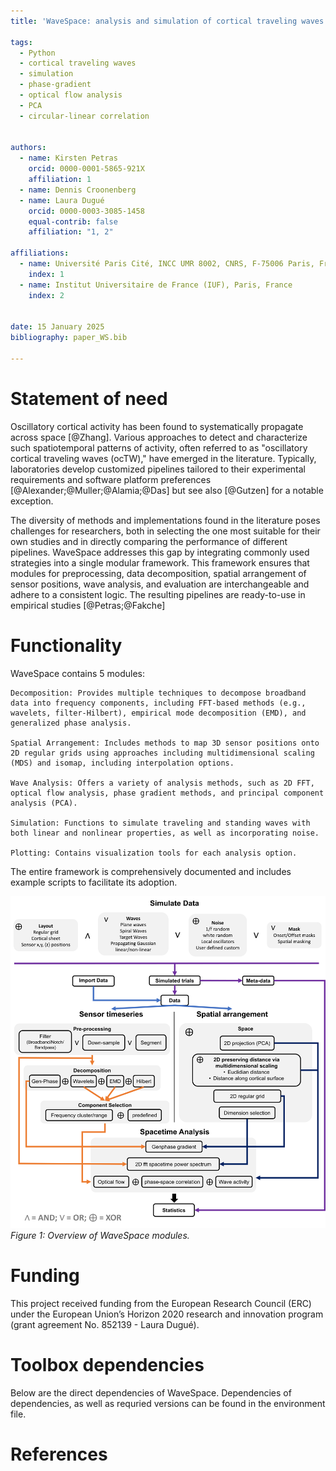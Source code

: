 ```yaml
---
title: 'WaveSpace: analysis and simulation of cortical traveling waves'

tags:
  - Python
  - cortical traveling waves
  - simulation
  - phase-gradient
  - optical flow analysis
  - PCA 
  - circular-linear correlation
  
  
authors:
  - name: Kirsten Petras
    orcid: 0000-0001-5865-921X
    affiliation: 1
  - name: Dennis Croonenberg
  - name: Laura Dugué
    orcid: 0000-0003-3085-1458
    equal-contrib: false
    affiliation: "1, 2"

affiliations:
  - name: Université Paris Cité, INCC UMR 8002, CNRS, F-75006 Paris, France
    index: 1
  - name: Institut Universitaire de France (IUF), Paris, France
    index: 2


date: 15 January 2025
bibliography: paper_WS.bib

---
```



# Statement of need

Oscillatory cortical activity has been found to systematically propagate across space [@Zhang]. Various approaches to detect and characterize such spatiotemporal patterns of activity, often referred to as "oscillatory cortical traveling waves (ocTW)," have emerged in the literature. Typically, laboratories develop customized pipelines tailored to their experimental requirements and software platform preferences [@Alexander;@Muller;@Alamia;@Das] but see also [@Gutzen] for a notable exception.

The diversity of methods and implementations found in the literature poses challenges for researchers, both in selecting the one most suitable for their own studies and in directly comparing the performance of different pipelines. WaveSpace addresses this gap by integrating commonly used strategies into a single modular framework. This framework ensures that modules for preprocessing, data decomposition, spatial arrangement of sensor positions, wave analysis, and evaluation are interchangeable and adhere to a consistent logic. The resulting pipelines are ready-to-use in empirical studies [@Petras;@Fakche]   

# Functionality
WaveSpace contains 5 modules:

    Decomposition: Provides multiple techniques to decompose broadband data into frequency components, including FFT-based methods (e.g., wavelets, filter-Hilbert), empirical mode decomposition (EMD), and generalized phase analysis.

    Spatial Arrangement: Includes methods to map 3D sensor positions onto 2D regular grids using approaches including multidimensional scaling (MDS) and isomap, including interpolation options.

    Wave Analysis: Offers a variety of analysis methods, such as 2D FFT, optical flow analysis, phase gradient methods, and principal component analysis (PCA).

    Simulation: Functions to simulate traveling and standing waves with both linear and nonlinear properties, as well as incorporating noise.

    Plotting: Contains visualization tools for each analysis option.

The entire framework is comprehensively documented and includes example scripts to facilitate its adoption.

![WaveSpace Module Overview](WaveSpace_overview.png)
*Figure 1: Overview of WaveSpace modules.*

# Funding

This project received funding from the European Research Council (ERC) under the European Union’s Horizon 2020 research and innovation program (grant agreement No. 852139 - Laura Dugué).

# Toolbox dependencies

Below are the direct dependencies of WaveSpace. Dependencies of dependencies, as well as requried versions can be found in the environment file.


# References
